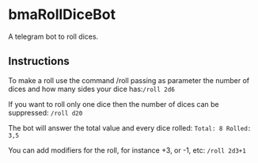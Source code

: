 # bmaRollDiceBot
A telegram bot to roll dices. 

## Instructions

To make a roll use the command /roll passing as parameter the number of dices and how many sides your dice has:`/roll 2d6`

If you want to roll only one dice then the number of dices can be suppressed: `/roll d20`

The bot will answer the total value and every dice rolled:
`Total: 8
Rolled: 3,5`

You can add modifiers for the roll, for instance +3, or -1, etc:
`/roll 2d3+1`
